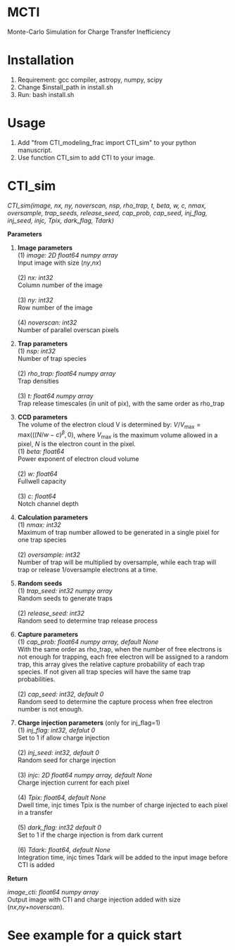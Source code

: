 # MCTI
Monte-Carlo Simulation for Charge Transfer Inefficiency
# Installation
1. Requirement: gcc compiler, astropy, numpy, scipy
2. Change $install_path in install.sh
3. Run: bash install.sh
# Usage
1. Add "from CTI_modeling_frac import CTI_sim" to your python manuscript.
2. Use function CTI_sim to add CTI to your image.
# CTI_sim
_CTI_sim(image, nx, ny, noverscan, nsp, rho_trap, t, beta, w, c, nmax, oversample, trap_seeds, release_seed, cap_prob, cap_seed, inj_flag, inj_seed, injc, Tpix, dark_flag, Tdark)_

__Parameters__

1. __Image parameters__\
(1) *image: 2D float64 numpy array*\
    Input image with size (*ny*,*nx*)\
   \
(2) *nx: int32*\
    Column number of the image\
   \
(3) *ny: int32*\
    Row number of the image\
   \
(4) *noverscan: int32*\
    Number of parallel overscan pixels
   
2. __Trap parameters__\
(1) *nsp: int32*\
    Number of trap species\
   \
(2) *rho_trap: float64 numpy array*\
    Trap densities\
   \
(3) *t: float64 numpy array*\
    Trap release timescales (in unit of pix), with the same order as rho_trap
   
3. __CCD parameters__\
The volume of the electron cloud V is determined by: $V/V_{\mathrm{max}} = \mathrm{max}(((N/w-c)^{\beta},0)$, where $V_{\mathrm{max}}$ is the maximum volume allowed in a pixel, $N$ is the electron count in the pixel.\
(1) *beta: float64*\
    Power exponent of electron cloud volume \
   \
(2) *w: float64*\
    Fullwell capacity\
   \
(3) *c: float64*\
    Notch channel depth
   
4. __Calculation parameters__\
(1) *nmax: int32*\
Maximum of trap number allowed to be generated in a single pixel for one trap species\
\
(2) *oversample: int32*\
Number of trap will be multiplied by oversample, while each trap will trap or release 1/oversample electrons at a time.

5. __Random seeds__\
(1) *trap_seed: int32 numpy array*\
Random seeds to generate traps\
\
(2) *release_seed: int32*\
Random seed to determine trap release process

6. __Capture parameters__\
(1) *cap_prob: float64 numpy array, default None*\
With the same order as rho_trap, when the number of free electrons is not enough for trapping, each free electron will be assigned to a random trap, this array gives the relative capture probability of each trap species. If not given all trap species will have the same trap probabilities.\
\
(2) *cap_seed: int32, default 0*\
Random seed to determine the capture process when free electron number is not enough.

7. __Charge injection parameters__ (only for inj_flag=1)\
(1) *inj_flag: int32, defalut 0*\
Set to 1 if allow charge injection\
\
(2) *inj_seed: int32, default 0*\
Random seed for charge injection\
\
(3) *injc: 2D float64 numpy array, default None*\
Charge injection current for each pixel\
\
(4) *Tpix: float64, default None*\
Dwell time, injc times Tpix is the number of charge injected to each pixel in a transfer\
\
(5) *dark_flag: int32 default 0*\
Set to 1 if the charge injection is from dark current\
\
(6) *Tdark: float64, default None*\
Integration time, injc times Tdark will be added to the input image before CTI is added

__Return__

*image_cti: float64 numpy array*\
Output image with CTI and charge injection added with size (*nx*,*ny*+*noverscan*). 
# See example for a quick start
